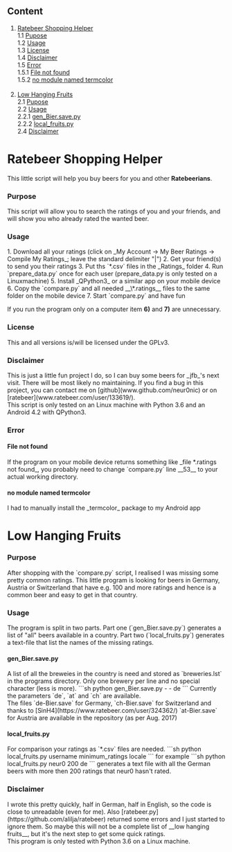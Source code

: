 ## Content

1. [Ratebeer Shopping Helper](#RSH)<br>
1.1 [Pupose](#RSHPurpose)<br>
1.2 [Usage](#RSHUsage)<br>
1.3 [License](#RSHLicense)<br>
1.4 [Disclaimer](#RSHDisclaimer)<br>
1.5 [Error](#RSHError)<br>
1.5.1 [File not found](#RSHfnf)<br>
1.5.2 [no module named termcolor](#RSHnmnt)<br><br>
2. [Low Hanging Fruits](#LHF)<br>
2.1 [Pupose](#LHFPurpose)<br>
2.2 [Usage](#LHFUsage)<br>
2.2.1 [gen_Bier.save.py](#LHFgBs)<br>
2.2.2 [local_fruits.py](#LHFlf)<br>
2.4 [Disclaimer](#LHFDisclaimer)<br>

<h1 id="RSH">Ratebeer Shopping Helper</h1>

This little script will help you buy beers for you and other __Ratebeerians__.

<h3 id="RSHPupose">Purpose</h3>
This script will allow you to search the ratings of you and your friends, and will show you who already rated the wanted beer.

<h3 id="RSHUsage">Usage</h3>
1. Download all your ratings (click on _My Account → My Beer Ratings → Compile My Ratings_; leave the standard delimiter "|")
2. Get your friend(s) to send you  their ratings
3. Put ths `*.csv` files in the _Ratings_ folder
4. Run `prepare_data.py` once for each user (prepare_data.py is only tested on a Linuxmachine)
5. Install _QPython3_ or a similar app on your mobile device
6. Copy the `compare.py` and all needed __\*.ratings__ files to the same folder on the mobile device
7. Start `compare.py` and have fun

If you run the program only on a computer item __6)__ and __7)__ are unnecessary.

<h3 id="RSHLicense">License</h3>
This and all versions is/will be licensed under the GPLv3.

<h3 id="RSHDisclaimer">Disclaimer</h3>
This is just a little fun project I do, so I can buy some beers for _jfb_'s next visit. There will be most likely
no maintaining. If you find a bug in this project, you can contact me on [github](www.github.com/neur0nic) or on
[ratebeer](www.ratebeer.com/user/133619/).
<br>This script is only tested on an Linux machine with Python 3.6 and an Android 4.2 with QPython3.

<h3 id="RSHError">Error</h3>
<h4 id="RSHFnf">File not found</h4>
If the program on your mobile device returns something like _file *.ratings not found_, you probably need to change
`compare.py` line __53__ to your actual working directory.
<h4 id="RSHnmnt">no module named termcolor</h4>
I had to manually install the _termcolor_ package to my Android app


<h1 id="LHF">Low Hanging Fruits</h1>

<h3 id="LHFPurpose">Purpose</h3>
After shopping with the `compare.py` script, I realised I was missing some pretty common ratings. This little
program is looking for beers in Germany, Austria or Switzerland that have e.g. 100 and more ratings and hence is a
common beer and easy to get in that country.

<h3 id="LHFUsage">Usage</h3>
The program is split in two parts. Part one (`gen_Bier.save.py`) generates a list of "all" beers available in
a country. Part two (`local_fruits.py`) generates a text-file that list the names of the missing ratings.

<h4 id="LHFgBs">gen_Bier.save.py</h4>
A list of all the breweies in the country is need and stored as `breweries.lst` in the programs directory. Only
one brewery per line and no special character (less is more).
```sh
python gen_Bier.save.py - - de
```
Currently the parameters `de`, `at` and `ch` are available.<br>
The files `de-Bier.save` for Germany, `ch-Bier.save` for Switzerland and thanks to
[SinH4](https://www.ratebeer.com/user/324362/) `at-Bier.save` for Austria are available in the repository
(as per Aug. 2017)

<h4 id="LHFlf">local_fruits.py</h4>
For comparison your ratings as `*.csv` files are needed.
```sh
python local_fruits.py username minimum_ratings locale
``` 
for example
```sh
python local_fruits.py neur0 200 de
``` 
generates a text file with all the German beers with more then 200 ratings that neur0 hasn't rated.

<h3 id="LHFDisclaimer">Disclaimer</h3>
I wrote this pretty quickly, half in German, half in English, so the code is close to unreadable (even for me). Also
[ratebeer.py](https://github.com/alilja/ratebeer) returned some errors and I just started to ignore them. So maybe this
will not be a complete list of __low hanging fruits__, but it's the next step to get some quick ratings.<br>
This program is only tested with Python 3.6 on a Linux machine.
